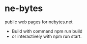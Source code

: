 # ne-bytes
public web pages for nebytes.net

* Build with command npm run build 
* or interactively with npm run start. 
